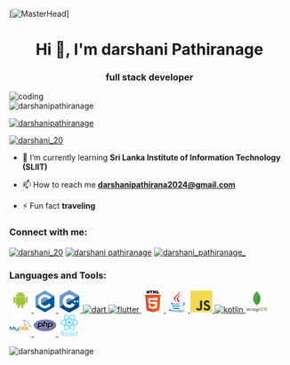 [![MasterHead](XG8fHI/AAAAAAAAMt4/uOa1bpLskYgrwGbllhSu2SDj_Mig8SXJQCLcBGAsYHQ/s1600/2000_600px.gif)]
<h1 align="center">Hi 👋, I'm darshani Pathiranage</h1>
<h3 align="center">full stack developer</h3>
<img aling="right" alt = "coding" width = "400" src = "https://www.google.com/imgres?imgurl=https%3A%2F%2Fmedia.tenor.com%2F-6m2vqRjKDEAAAAj%2Fgeek-girl.gif&imgrefurl=https%3A%2F%2Ftenor.com%2Fsearch%2Fprogramming-gifs&tbnid=kvtkWrmZqQ7nNM&vet=12ahUKEwjOlIHd9-n8AhUp03MBHcToDt8QMygAegUIARD5AQ..i&docid=_4Gry3oG9aja5M&w=172&h=187&q=Animated%20coding%20GIF%20girl&ved=2ahUKEwjOlIHd9-n8AhUp03MBHcToDt8QMygAegUIARD5AQ"
<p align="left"> <img src="https://komarev.com/ghpvc/?username=darshanipathiranage&label=Profile%20views&color=0e75b6&style=flat" alt="darshanipathiranage" /> </p>

<p align="left"> <a href="https://github.com/ryo-ma/github-profile-trophy"><img src="https://github-profile-trophy.vercel.app/?username=darshanipathiranage" alt="darshanipathiranage" /></a> </p>

<p align="left"> <a href="https://twitter.com/darshani_20" target="blank"><img src="https://img.shields.io/twitter/follow/darshani_20?logo=twitter&style=for-the-badge" alt="darshani_20" /></a> </p>

- 🌱 I’m currently learning **Sri Lanka Institute of Information Technology (SLIIT)**

- 📫 How to reach me **darshanipathirana2024@gmail.com**

- ⚡ Fun fact **traveling**

<h3 align="left">Connect with me:</h3>
<p align="left">
<a href="https://twitter.com/darshani_20" target="blank"><img align="center" src="https://raw.githubusercontent.com/rahuldkjain/github-profile-readme-generator/master/src/images/icons/Social/twitter.svg" alt="darshani_20" height="30" width="40" /></a>
<a href="https://linkedin.com/in/darshani pathiranage" target="blank"><img align="center" src="https://raw.githubusercontent.com/rahuldkjain/github-profile-readme-generator/master/src/images/icons/Social/linked-in-alt.svg" alt="darshani pathiranage" height="30" width="40" /></a>
<a href="https://instagram.com/darshani_pathiranage_" target="blank"><img align="center" src="https://raw.githubusercontent.com/rahuldkjain/github-profile-readme-generator/master/src/images/icons/Social/instagram.svg" alt="darshani_pathiranage_" height="30" width="40" /></a>
</p>

<h3 align="left">Languages and Tools:</h3>
<p align="left"> <a href="https://developer.android.com" target="_blank" rel="noreferrer"> <img src="https://raw.githubusercontent.com/devicons/devicon/master/icons/android/android-original-wordmark.svg" alt="android" width="40" height="40"/> </a> <a href="https://www.cprogramming.com/" target="_blank" rel="noreferrer"> <img src="https://raw.githubusercontent.com/devicons/devicon/master/icons/c/c-original.svg" alt="c" width="40" height="40"/> </a> <a href="https://www.w3schools.com/cpp/" target="_blank" rel="noreferrer"> <img src="https://raw.githubusercontent.com/devicons/devicon/master/icons/cplusplus/cplusplus-original.svg" alt="cplusplus" width="40" height="40"/> </a> <a href="https://dart.dev" target="_blank" rel="noreferrer"> <img src="https://www.vectorlogo.zone/logos/dartlang/dartlang-icon.svg" alt="dart" width="40" height="40"/> </a> <a href="https://flutter.dev" target="_blank" rel="noreferrer"> <img src="https://www.vectorlogo.zone/logos/flutterio/flutterio-icon.svg" alt="flutter" width="40" height="40"/> </a> <a href="https://www.w3.org/html/" target="_blank" rel="noreferrer"> <img src="https://raw.githubusercontent.com/devicons/devicon/master/icons/html5/html5-original-wordmark.svg" alt="html5" width="40" height="40"/> </a> <a href="https://www.java.com" target="_blank" rel="noreferrer"> <img src="https://raw.githubusercontent.com/devicons/devicon/master/icons/java/java-original.svg" alt="java" width="40" height="40"/> </a> <a href="https://developer.mozilla.org/en-US/docs/Web/JavaScript" target="_blank" rel="noreferrer"> <img src="https://raw.githubusercontent.com/devicons/devicon/master/icons/javascript/javascript-original.svg" alt="javascript" width="40" height="40"/> </a> <a href="https://kotlinlang.org" target="_blank" rel="noreferrer"> <img src="https://www.vectorlogo.zone/logos/kotlinlang/kotlinlang-icon.svg" alt="kotlin" width="40" height="40"/> </a> <a href="https://www.mongodb.com/" target="_blank" rel="noreferrer"> <img src="https://raw.githubusercontent.com/devicons/devicon/master/icons/mongodb/mongodb-original-wordmark.svg" alt="mongodb" width="40" height="40"/> </a> <a href="https://www.mysql.com/" target="_blank" rel="noreferrer"> <img src="https://raw.githubusercontent.com/devicons/devicon/master/icons/mysql/mysql-original-wordmark.svg" alt="mysql" width="40" height="40"/> </a> <a href="https://www.php.net" target="_blank" rel="noreferrer"> <img src="https://raw.githubusercontent.com/devicons/devicon/master/icons/php/php-original.svg" alt="php" width="40" height="40"/> </a> <a href="https://reactjs.org/" target="_blank" rel="noreferrer"> <img src="https://raw.githubusercontent.com/devicons/devicon/master/icons/react/react-original-wordmark.svg" alt="react" width="40" height="40"/> </a> </p>

<p><img align="center" src="https://github-readme-stats.vercel.app/api/top-langs?username=darshanipathiranage&show_icons=true&locale=en&layout=compact" alt="darshanipathiranage" /></p>

